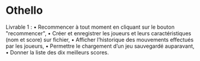 # Othello
Livrable 1 :
• Recommencer à tout moment en cliquant sur le bouton "recommencer",
• Créer et enregistrer les joueurs et leurs caractéristiques (nom et score) sur fichier,
• Afficher l’historique des mouvements effectués par les joueurs,
• Permettre le chargement d’un jeu sauvegardé auparavant,
• Donner la liste des dix meilleurs scores.
